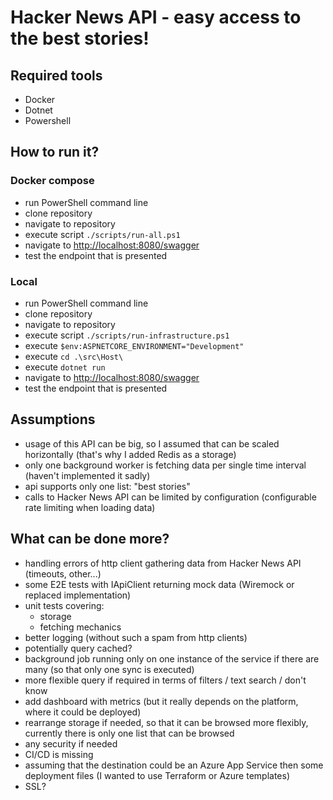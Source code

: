 # Hacker News API - easy access to the best stories!

## Required tools

- Docker
- Dotnet
- Powershell

## How to run it?

### Docker compose

- run PowerShell command line
- clone repository
- navigate to repository
- execute script `./scripts/run-all.ps1`
- navigate to [http://localhost:8080/swagger](http://localhost:8080/swagger)
- test the endpoint that is presented

### Local

- run PowerShell command line
- clone repository
- navigate to repository
- execute script `./scripts/run-infrastructure.ps1`
- execute `$env:ASPNETCORE_ENVIRONMENT="Development"`
- execute `cd .\src\Host\`
- execute `dotnet run`
- navigate to [http://localhost:8080/swagger](http://localhost:8080/swagger)
- test the endpoint that is presented

## Assumptions

- usage of this API can be big, so I assumed that can be scaled horizontally (that's why I added Redis as a storage)
- only one background worker is fetching data per single time interval (haven't implemented it sadly)
- api supports only one list: "best stories"
- calls to Hacker News API can be limited by configuration (configurable rate limiting when loading data)

## What can be done more?

- handling errors of http client gathering data from Hacker News API (timeouts, other...)
- some E2E tests with IApiClient returning mock data (Wiremock or replaced implementation)
- unit tests covering:
  - storage
  - fetching mechanics
- better logging (without such a spam from http clients)
- potentially query cached?
- background job running only on one instance of the service if there are many (so that only one sync is executed)
- more flexible query if required in terms of filters / text search / don't know
- add dashboard with metrics (but it really depends on the platform, where it could be deployed)
- rearrange storage if needed, so that it can be browsed more flexibly, currently there is only one list that can be browsed
- any security if needed
- CI/CD is missing
- assuming that the destination could be an Azure App Service then some deployment files (I wanted to use Terraform or Azure templates)
- SSL?